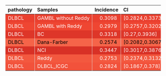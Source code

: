 <table class="table" style="margin-left: auto; margin-right: auto;">
 <thead>
  <tr>
   <th style="text-align:left;"> pathology </th>
   <th style="text-align:left;"> Samples </th>
   <th style="text-align:right;"> Incidence </th>
   <th style="text-align:left;"> CI </th>
  </tr>
 </thead>
<tbody>
  <tr>
   <td style="text-align:left;color: rgba(255, 255, 255, 255) !important;background-color: rgba(234, 64, 47, 255) !important;border-left:1px solid #DDDDDD;white-space: nowrap;"> DLBCL </td>
   <td style="text-align:left;color: rgba(255, 255, 255, 255) !important;background-color: rgba(234, 64, 47, 255) !important;border-left:1px solid #DDDDDD;white-space: nowrap;"> GAMBL without Reddy </td>
   <td style="text-align:right;color: rgba(255, 255, 255, 255) !important;background-color: rgba(234, 64, 47, 255) !important;border-left:1px solid #DDDDDD;white-space: nowrap;"> <span style="     color: rgba(255, 255, 255, 255) !important;border-radius: 4px; padding-right: 4px; padding-left: 4px; background-color: rgba(234, 64, 47, 255) !important;">0.3098</span> </td>
   <td style="text-align:left;color: rgba(255, 255, 255, 255) !important;background-color: rgba(234, 64, 47, 255) !important;border-left:1px solid #DDDDDD;white-space: nowrap;"> [0.2824,0.3373] </td>
  </tr>
  <tr>
   <td style="text-align:left;color: rgba(255, 255, 255, 255) !important;background-color: rgba(239, 70, 50, 255) !important;border-left:1px solid #DDDDDD;white-space: nowrap;"> DLBCL </td>
   <td style="text-align:left;color: rgba(255, 255, 255, 255) !important;background-color: rgba(239, 70, 50, 255) !important;border-left:1px solid #DDDDDD;white-space: nowrap;"> GAMBL with Reddy </td>
   <td style="text-align:right;color: rgba(255, 255, 255, 255) !important;background-color: rgba(239, 70, 50, 255) !important;border-left:1px solid #DDDDDD;white-space: nowrap;"> <span style="     color: rgba(255, 255, 255, 255) !important;border-radius: 4px; padding-right: 4px; padding-left: 4px; background-color: rgba(239, 70, 50, 255) !important;">0.2979</span> </td>
   <td style="text-align:left;color: rgba(255, 255, 255, 255) !important;background-color: rgba(239, 70, 50, 255) !important;border-left:1px solid #DDDDDD;white-space: nowrap;"> [0.2757,0.3202] </td>
  </tr>
  <tr>
   <td style="text-align:left;color: rgba(255, 255, 255, 255) !important;background-color: rgba(222, 54, 41, 255) !important;border-left:1px solid #DDDDDD;white-space: nowrap;"> DLBCL </td>
   <td style="text-align:left;color: rgba(255, 255, 255, 255) !important;background-color: rgba(222, 54, 41, 255) !important;border-left:1px solid #DDDDDD;white-space: nowrap;"> BC </td>
   <td style="text-align:right;color: rgba(255, 255, 255, 255) !important;background-color: rgba(222, 54, 41, 255) !important;border-left:1px solid #DDDDDD;white-space: nowrap;"> <span style="     color: rgba(255, 255, 255, 255) !important;border-radius: 4px; padding-right: 4px; padding-left: 4px; background-color: rgba(222, 54, 41, 255) !important;">0.3318</span> </td>
   <td style="text-align:left;color: rgba(255, 255, 255, 255) !important;background-color: rgba(222, 54, 41, 255) !important;border-left:1px solid #DDDDDD;white-space: nowrap;"> [0.27,0.3936] </td>
  </tr>
  <tr>
   <td style="text-align:left;color: rgba(0, 0, 0, 255) !important;background-color: rgba(245, 100, 73, 255) !important;border-left:1px solid #DDDDDD;white-space: nowrap;"> DLBCL </td>
   <td style="text-align:left;color: rgba(0, 0, 0, 255) !important;background-color: rgba(245, 100, 73, 255) !important;border-left:1px solid #DDDDDD;white-space: nowrap;"> Dana-Farber </td>
   <td style="text-align:right;color: rgba(0, 0, 0, 255) !important;background-color: rgba(245, 100, 73, 255) !important;border-left:1px solid #DDDDDD;white-space: nowrap;"> <span style="     color: rgba(0, 0, 0, 255) !important;border-radius: 4px; padding-right: 4px; padding-left: 4px; background-color: rgba(245, 100, 73, 255) !important;">0.2574</span> </td>
   <td style="text-align:left;color: rgba(0, 0, 0, 255) !important;background-color: rgba(245, 100, 73, 255) !important;border-left:1px solid #DDDDDD;white-space: nowrap;"> [0.2082,0.3067] </td>
  </tr>
  <tr>
   <td style="text-align:left;color: rgba(255, 255, 255, 255) !important;background-color: rgba(216, 49, 38, 255) !important;border-left:1px solid #DDDDDD;white-space: nowrap;"> DLBCL </td>
   <td style="text-align:left;color: rgba(255, 255, 255, 255) !important;background-color: rgba(216, 49, 38, 255) !important;border-left:1px solid #DDDDDD;white-space: nowrap;"> NCI </td>
   <td style="text-align:right;color: rgba(255, 255, 255, 255) !important;background-color: rgba(216, 49, 38, 255) !important;border-left:1px solid #DDDDDD;white-space: nowrap;"> <span style="     color: rgba(255, 255, 255, 255) !important;border-radius: 4px; padding-right: 4px; padding-left: 4px; background-color: rgba(216, 49, 38, 255) !important;">0.3447</span> </td>
   <td style="text-align:left;color: rgba(255, 255, 255, 255) !important;background-color: rgba(216, 49, 38, 255) !important;border-left:1px solid #DDDDDD;white-space: nowrap;"> [0.3017,0.3876] </td>
  </tr>
  <tr>
   <td style="text-align:left;color: rgba(255, 255, 255, 255) !important;background-color: rgba(243, 88, 63, 255) !important;border-left:1px solid #DDDDDD;white-space: nowrap;"> DLBCL </td>
   <td style="text-align:left;color: rgba(255, 255, 255, 255) !important;background-color: rgba(243, 88, 63, 255) !important;border-left:1px solid #DDDDDD;white-space: nowrap;"> Reddy </td>
   <td style="text-align:right;color: rgba(255, 255, 255, 255) !important;background-color: rgba(243, 88, 63, 255) !important;border-left:1px solid #DDDDDD;white-space: nowrap;"> <span style="     color: rgba(255, 255, 255, 255) !important;border-radius: 4px; padding-right: 4px; padding-left: 4px; background-color: rgba(243, 88, 63, 255) !important;">0.2753</span> </td>
   <td style="text-align:left;color: rgba(255, 255, 255, 255) !important;background-color: rgba(243, 88, 63, 255) !important;border-left:1px solid #DDDDDD;white-space: nowrap;"> [0.2374,0.3132] </td>
  </tr>
  <tr>
   <td style="text-align:left;color: rgba(255, 255, 255, 255) !important;background-color: rgba(242, 82, 59, 255) !important;border-left:1px solid #DDDDDD;white-space: nowrap;"> DLBCL </td>
   <td style="text-align:left;color: rgba(255, 255, 255, 255) !important;background-color: rgba(242, 82, 59, 255) !important;border-left:1px solid #DDDDDD;white-space: nowrap;"> DLBCL_ICGC </td>
   <td style="text-align:right;color: rgba(255, 255, 255, 255) !important;background-color: rgba(242, 82, 59, 255) !important;border-left:1px solid #DDDDDD;white-space: nowrap;"> <span style="     color: rgba(255, 255, 255, 255) !important;border-radius: 4px; padding-right: 4px; padding-left: 4px; background-color: rgba(242, 82, 59, 255) !important;">0.2824</span> </td>
   <td style="text-align:left;color: rgba(255, 255, 255, 255) !important;background-color: rgba(242, 82, 59, 255) !important;border-left:1px solid #DDDDDD;white-space: nowrap;"> [0.1867,0.378] </td>
  </tr>
</tbody>
</table>